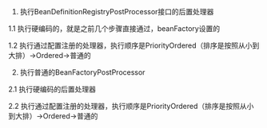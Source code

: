 1. 执行BeanDefinitionRegistryPostProcessor接口的后置处理器

1.1 执行硬编码的，就是之前几个步骤直接通过，beanFactory设置的

1.2 执行通过配置注册的处理器，执行顺序是PriorityOrdered（排序是按照从小到大排）->Ordered->普通的

2. 执行普通的BeanFactoryPostProcessor

2.1 执行硬编码的后置处理器

2.2 执行通过配置注册的处理器，执行顺序是PriorityOrdered（排序是按照从小到大排）->Ordered->普通的